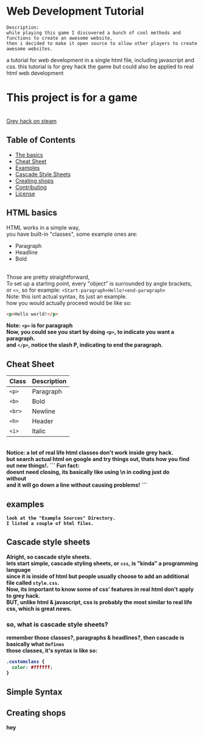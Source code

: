 # Web Development Tutorial
```
Description:
while playing this game I discovered a bunch of cool methods and functions to create an awesome website,
then i decided to make it open source to allow other players to create awesome websites.
```
a tutorial for web development in a single html file, including javascript and css. this tutorial is for grey hack the game but could also be applied to real html web development
# This project is for a game
<br>[Grey hack on steam](https://store.steampowered.com/app/605230/Grey_Hack/)
## Table of Contents
- [The basics](#html-basics)
- [Cheat Sheet](#Cheat-Sheet)
- [Examples](#examples)
- [Cascade Style Sheets](#Cascade-style-sheets)
- [Creating shops](#Creating-shops)
- [Contributing](#contributing)
- [License](#license)
## HTML basics
HTML works in a simple way,<br>
you have built-in "classes", some example ones are:
- Paragraph
- Headline
- Bold

<br>Those are pretty straightforward,<br>
To set up a starting point, every "object" is surrounded by angle brackets,<br>
or `<>`, so for example:
`<Start-paragraph>Hello!<end-paragraph>`<br>
Note: this isnt actual syntax, its just an example.<br>
how you would actually proceed would be like so:<br>
```html
<p>Hello world!</p>
```
<b><b>Note: `<p>` is for paragraph</b><br>
Now, you could see you start by doing `<p>`, to indicate you want a paragraph.<br>
and `</p>`, notice the slash P, indicating to end the paragraph.

## Cheat Sheet
| Class       | Description     |
|------------|----------------|
| `<p>`     | Paragraph       |
| `<b>`        | Bold       |
| `<br>`    | Newline |
| `<h>`      | Header |
| `<i>`      | Italic |
<br>
Notice: a lot of real life html classes don't work inside grey hack.<br>
but search actual html on google and try things out, thats how you find out new things!.
```
Fun fact: <br> doesnt need closing, its basically like using \n in coding
just do <br> without </br> and it will go down a line without causing problems!
```

## examples
```
look at the "Example Sources" Directory.
I listed a couple of html files.
```

## Cascade style sheets
Alright, so cascade style sheets.<br>
lets start simple, cascade styling sheets, or `css`, is "kinda" a programming language<br>
since it is inside of html but people usually choose to add an additional file called `style.css`.<br>
Now, its important to know some of css' features in real html don't apply to grey hack.<br>
BUT, unlike html & javascript, css is probably the most similar to real life css, which is great news.<br>
### so, what is cascade style sheets?
remember those classes?, paragraphs & headlines?, then cascade is basically what `Defines`<br>
those classes, it's syntax is like so:
```css
.customclass {
  color: #ffffff;
}
```
## Simple Syntax
## Creating shops
hey
